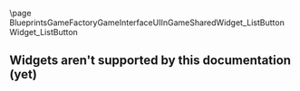 \page BlueprintsGameFactoryGameInterfaceUIInGameSharedWidget_ListButton Widget_ListButton
## Widgets aren't supported by this documentation (yet)
